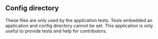 ## Config directory

These files are only used by the application tests. Tests embedded an application and config directory 
cannot be set. This application is only useful to provide tests and help for contributors.